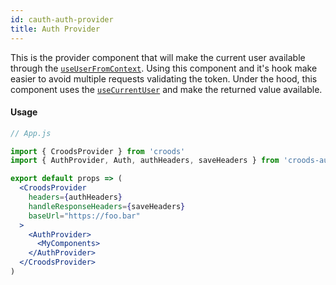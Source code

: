 ```yaml
---
id: cauth-auth-provider
title: Auth Provider
---
```


This is the provider component that will make the current user available through the [`useUserFromContext`](/docs/cauth-user-from-context). Using this component and it's hook make easier to avoid multiple requests validating the token.
Under the hood, this component uses the [`useCurrentUser`](/docs/cauth-current-user) and make the returned value available.

#### Usage

```jsx
// App.js

import { CroodsProvider } from 'croods'
import { AuthProvider, Auth, authHeaders, saveHeaders } from 'croods-auth'

export default props => (
  <CroodsProvider
    headers={authHeaders}
    handleResponseHeaders={saveHeaders}
    baseUrl="https://foo.bar"
  >
    <AuthProvider>
      <MyComponents>
    </AuthProvider>
  </CroodsProvider>
)
```
